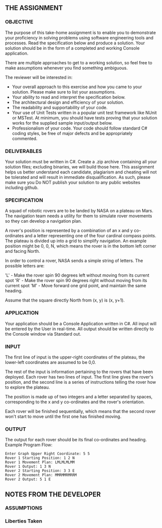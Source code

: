 
## THE ASSIGNMENT

### OBJECTIVE
The purpose of this take-home assignment is to enable you to demonstrate your proficiency in solving problems using software engineering tools and processes. Read the specification below and produce a solution. Your solution should be in the form of a completed and working Console application.

There are multiple approaches to get to a working solution, so feel free to make assumptions whenever you find something ambiguous.

The reviewer will be interested in:
- Your overall approach to this exercise and how you came to your solution.  Please make sure to list your assumptions.
- Your ability to read and interpret the specification below.
- The architectural design and efficiency of your solution.
- The readability and supportability of your code.  
- Your use of Unit Tests written in a popular unit test framework like NUnit or MSTest.  At minimum, you should have tests proving that your solution works for the supplied sample input/output below.
- Professionalism of your code.  Your code should follow standard C# coding styles, be free of major defects and be appropriately commented.

### DELIVERABLES
Your solution must be written in C#.  Create a .zip archive containing all your solution files; excluding binaries, we will build those here.  This assignment helps us better understand each candidate, plagiarism and cheating will not be tolerated and will result in immediate disqualification. As such, please make sure you Do NOT publish your solution to any public websites including github.

### SPECIFICATION
A squad of robotic rovers are to be landed by NASA on a plateau on Mars.  The navigation team needs a utility for them to simulate rover movements so they can develop a navigation plan.

A rover's position is represented by a combination of an x and y co-ordinates and a letter
representing one of the four cardinal compass points. The plateau is divided up into a grid to
simplify navigation. An example position might be 0, 0, N, which means the rover is in the bottom
left corner and facing North.

In order to control a rover, NASA sends a simple string of letters. The possible letters are:

'L' - Make the rover spin 90 degrees left without moving from its current spot
'R' - Make the rover spin 90 degrees right without moving from its current spot
'M' - Move forward one grid point, and maintain the same heading.

Assume that the square directly North from (x, y) is (x, y+1).

### APPLICATION
Your application should be a Console Application written in C#.  All input will be entered by the User in real-time.  All output should be written directly to the Console window via Standard out.

### INPUT
The first line of input is the upper-right coordinates of the plateau, the lower-left coordinates are
assumed to be 0,0.

The rest of the input is information pertaining to the rovers that have been deployed. Each rover
has two lines of input. The first line gives the rover's position, and the second line is a series of
instructions telling the rover how to explore the plateau.

The position is made up of two integers and a letter separated by spaces, corresponding to the x
and y co-ordinates and the rover's orientation.

Each rover will be finished sequentially, which means that the second rover won't start to move
until the first one has finished moving.

### OUTPUT
The output for each rover should be its final co-ordinates and heading.
Example Program Flow:
```
Enter Graph Upper Right Coordinate: 5 5
Rover 1 Starting Position: 1 2 N
Rover 1 Movement Plan: LMLMLMLMM
Rover 1 Output: 1 3 N
Rover 2 Starting Position: 3 3 E
Rover 2 Movement Plan: MMRMMRMRRM
Rover 2 Output: 5 1 E
```

## NOTES FROM THE DEVELOPER

### ASSUMPTIONS

### Liberties Taken